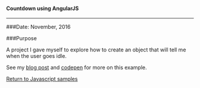 #### Countdown using AngularJS
***

###Date: November, 2016

###Purpose

A project I gave myself to explore how to create an object that will tell me when the user goes idle.

See my [blog post](http://blog.jeffwilkerson.net/idle-timeout-angularjs/) and [codepen](http://codepen.io/stljeff1/pen/BLKWmv) for more on this example.


[Return to Javascript samples](https://github.com/stljeff1/portfolio/tree/master/Javascript/)
